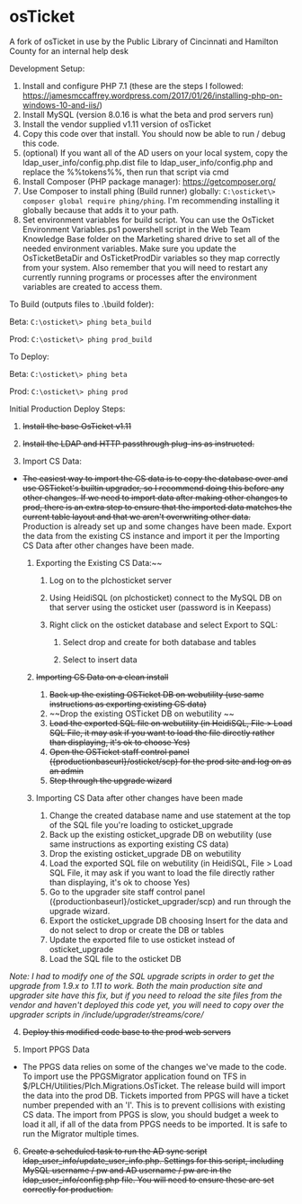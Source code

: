 osTicket
========

A fork of osTicket in use by the Public Library of Cincinnati and Hamilton County for an internal help desk

Development Setup:
1. Install and configure PHP 7.1 (these are the steps I followed: https://jamesmccaffrey.wordpress.com/2017/01/26/installing-php-on-windows-10-and-iis/)
2. Install MySQL (version 8.0.16 is what the beta and prod servers run)
3. Install the vendor supplied v1.11 version of osTicket
4. Copy this code over that install. You should now be able to run / debug this code.
5. (optional) If you want all of the AD users on your local system, copy the ldap_user_info/config.php.dist file to ldap_user_info/config.php and replace the %%tokens%%, then run that script via cmd
5. Install Composer (PHP package manager): https://getcomposer.org/
6. Use Composer to install phing (Build runner) globally: `C:\osticket\> composer global require phing/phing`. I'm recommending installing it globally because that adds it to your path.
7. Set environment variables for build script. You can use the OsTicket Environment Variables.ps1 powershell script in the Web Team Knowledge Base folder on the Marketing shared drive to set
  all of the needed environment variables. Make sure you update the OsTicketBetaDir and OsTicketProdDir variables so they map correctly from your system. Also remember that you will need to restart any
  currently running programs or processes after the environment variables are created to access them.

To Build (outputs files to .\build folder):

Beta: `C:\osticket\> phing beta_build`

Prod: `C:\osticket\> phing prod_build`

To Deploy:

Beta: `C:\osticket\> phing beta`

Prod: `C:\osticket\> phing prod`

Initial Production Deploy Steps:

1. ~~Install the base OsTicket v1.11~~

2. ~~Install the LDAP and HTTP passthrough plug-ins as instructed.~~

3. Import CS Data:

  * ~~The easiest way to import the CS data is to copy the database over and use OSTicket's builtin upgrader, so I recommend doing this before any other changes. If we need to import data after making other changes to prod, there is an extra step to ensure that the imported data matches the current table layout and that we aren't overwriting other data.~~ Production is already set up and some changes have been made. Export the data from the existing CS instance and import it per the Importing CS Data after other changes have been made.

    1. Exporting the Existing CS Data:~~
        1. Log on to the plchosticket server
        2. Using HeidiSQL (on plchosticket) connect to the MySQL DB on that server using the osticket user       (password is in Keepass)
        3. Right click on the osticket database and select Export to SQL:

            1. Select drop and create for both database and tables

            2. Select to insert data

    2. ~~Importing CS Data on a clean install~~
        1. ~~Back up the existing OSTicket DB on webutility (use same instructions as exporting existing CS data)~~
        2. ~~Drop the existing OSTicket DB on webutility ~~
        3. ~~Load the exported SQL file on webutility (in HeidiSQL, File > Load SQL File, it may ask if you want to load the file directly rather than displaying, it's ok to choose Yes)~~
        4. ~~Open the OSTicket staff control panel ({productionbaseurl}/osticket/scp) for the prod site and log on as an admin~~
        5. ~~Step through the upgrade wizard~~

    3. Importing CS Data after other changes have been made
        1. Change the created database name and use statement at the top of the SQL file you're loading to osticket_upgrade
        2. Back up the existing osticket_upgrade DB on webutility (use same instructions as exporting existing CS data)
        3. Drop the existing osticket_upgrade DB on webutility
        4. Load the exported SQL file on webutility (in HeidiSQL, File > Load SQL File, it may ask if you want to load the file directly rather than displaying, it's ok to choose Yes)
        5. Go to the upgrader site staff control panel ({productionbaseurl}/osticket_upgrader/scp) and run through the upgrade wizard.
        6. Export the osticket_upgrade DB choosing Insert for the data and do not select to drop or create the DB or tables
        7. Update the exported file to use osticket instead of osticket_upgrade
        8. Load the SQL file to the osticket DB

*Note: I had to modify one of the SQL upgrade scripts in order to get the upgrade from 1.9.x to 1.11 to work. Both the main production site and upgrader site have this fix, but if you need to reload the site files from the vendor and haven't deployed this code yet, you will need to copy over the upgrader scripts in /include/upgrader/streams/core/*

4. ~~Deploy this modified code base to the prod web servers~~

5. Import PPGS Data

  * The PPGS data relies on some of the changes we've made to the code. To import use the PPGSMigrator application found on TFS in $/PLCH/Utilities/Plch.Migrations.OsTicket. The release build will import the data into the prod DB. Tickets imported from PPGS will have a ticket number prepended with an 'I'. This is to prevent collisions with existing CS data. The import from PPGS is slow, you should budget a week to load it all, if all of the data from PPGS needs to be imported. It is safe to run the Migrator multiple times.

6. ~~Create a scheduled task to run the AD sync script ldap_user_info/update_user_info.php. Settings for this script, including MySQL username / pw and AD username / pw are in the ldap_user_info/config.php file. You will need to ensure these are set correctly for production.~~



